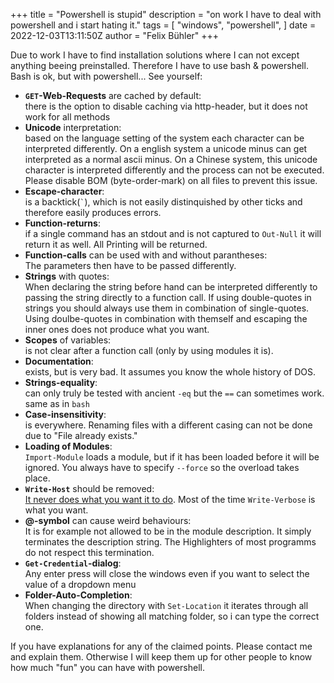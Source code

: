 +++
title = "Powershell is stupid"
description = "on work I have to deal with powershell and i start hating it."
tags = [
  "windows",
  "powershell",
]
date = 2022-12-03T13:11:50Z
author = "Felix Bühler"
+++

Due to work I have to find installation solutions where I can not except anything beeing preinstalled. Therefore I have to use bash & powershell. Bash is ok, but with powershell... See yourself:

- **`GET`-Web-Requests** are cached by default:\
  there is the option to disable caching via http-header, but it does not work for all methods
- **Unicode** interpretation:\
  based on the language setting of the system each character can be interpreted differently. On a english system a unicode minus can get interpreted as a normal ascii minus. On a Chinese system, this unicode character is interpreted differently and the process can not be executed. Please disable BOM (byte-order-mark) on all files to prevent this issue.
- **Escape-character**:\
  is a backtick(`` ` ``), which is not easily distinquished by other ticks and therefore easily produces errors.
- **Function-returns**:\
  if a single command has an stdout and is not captured to `Out-Null` it will return it as well. All Printing will be returned.
- **Function-calls** can be used with and without parantheses:\
  The parameters then have to be passed differently.
- **Strings** with quotes:\
  When declaring the string before hand can be interpreted differently to passing the string directly to a function call.
  If using double-quotes in strings you should always use them in combination of single-quotes. Using doulbe-quotes in combination with themself and escaping the inner ones does not produce what you want. 
- **Scopes** of variables:\
  is not clear after a function call (only by using modules it is).
- **Documentation**:\
  exists, but is very bad. It assumes you know the whole history of DOS.
- **Strings-equality**:\
  can only truly be tested with ancient `-eq` but the `==` can sometimes work. same as in `bash`
- **Case-insensitivity**:\
  is everywhere. Renaming files with a different casing can not be done due to "File already exists."
- **Loading of Modules**:\
  `Import-Module` loads a module, but if it has been loaded before it will be ignored. You always have to specify `--force` so the overload takes place.
- **`Write-Host`** should be removed:\
  [It never does what you want it to do](https://www.jsnover.com/blog/2013/12/07/write-host-considered-harmful/). Most of the time `Write-Verbose` is what you want.
- **@-symbol** can cause weird behaviours:\
  It is for example not allowed to be in the module description. It simply terminates the description string. The Highlighters of most programms do not respect this termination.
- **`Get-Credential`-dialog**:\
  Any enter press will close the windows even if you want to select the value of a dropdown menu
- **Folder-Auto-Completion**:\
  When changing the directory with `Set-Location` it iterates through all folders instead of showing all matching folder, so i can type the correct one.

If you have explanations for any of the claimed points.
Please contact me and explain them.
Otherwise I will keep them up for other people to know how much "fun" you can have with powershell.
